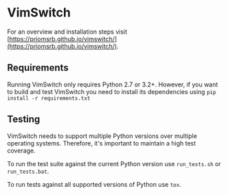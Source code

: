 # VimSwitch

For an overview and installation steps visit [https://priomsrb.github.io/vimswitch/](https://priomsrb.github.io/vimswitch/).

## Requirements
Running VimSwitch only requires Python 2.7 or 3.2+. However, if you want to build and test VimSwitch you need to install its dependencies using `pip install -r requirements.txt`

## Testing
VimSwitch needs to support multiple Python versions over multiple operating systems. Therefore, it's important to maintain a high test coverage.

To run the test suite against the current Python version use `run_tests.sh` or `run_tests.bat`.

To run tests against all supported versions of Python use `tox`.
